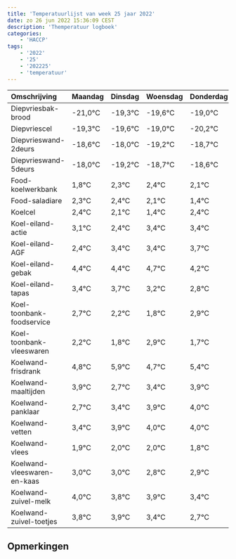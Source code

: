 ```yaml
---
title: 'Temperatuurlijst van week 25 jaar 2022'
date: zo 26 jun 2022 15:36:09 CEST
description: 'Themperatuur logboek'
categories:
    - 'HACCP'
tags:
    - '2022'
    - '25'
    - '202225'
    - 'temperatuur'
---
```

|Omschrijving|Maandag|Dinsdag|Woensdag|Donderdag|Vrijdag|Zaterdag|Zondag|
|:---|:---|:---|:---|:---|:---|:---|:---|
|Diepvriesbak-brood|-21,0°C|-19,3°C|-19,6°C|-19,0°C|-20,2°C|-19,7°C|-19,6°C|
|Diepvriescel|-19,3°C|-19,6°C|-19,0°C|-20,2°C|-19,7°C|-19,6°C|-19,9°C|
|Diepvrieswand-2deurs|-18,6°C|-18,0°C|-19,2°C|-18,7°C|-18,6°C|-18,9°C|-19,6°C|
|Diepvrieswand-5deurs|-18,0°C|-19,2°C|-18,7°C|-18,6°C|-18,9°C|-19,6°C|-18,6°C|
|Food-koelwerkbank|1,8°C|2,3°C|2,4°C|2,1°C|1,4°C|2,4°C|2,4°C|
|Food-saladiare|2,3°C|2,4°C|2,1°C|1,4°C|2,4°C|2,4°C|2,7°C|
|Koelcel|2,4°C|2,1°C|1,4°C|2,4°C|2,4°C|2,7°C|2,2°C|
|Koel-eiland-actie|3,1°C|2,4°C|3,4°C|3,4°C|3,7°C|3,2°C|2,8°C|
|Koel-eiland-AGF|2,4°C|3,4°C|3,4°C|3,7°C|3,2°C|2,8°C|3,9°C|
|Koel-eiland-gebak|4,4°C|4,4°C|4,7°C|4,2°C|3,8°C|4,9°C|3,7°C|
|Koel-eiland-tapas|3,4°C|3,7°C|3,2°C|2,8°C|3,9°C|2,7°C|3,4°C|
|Koel-toonbank-foodservice|2,7°C|2,2°C|1,8°C|2,9°C|1,7°C|2,4°C|2,9°C|
|Koel-toonbank-vleeswaren|2,2°C|1,8°C|2,9°C|1,7°C|2,4°C|2,9°C|3,0°C|
|Koelwand-frisdrank|4,8°C|5,9°C|4,7°C|5,4°C|5,9°C|6,0°C|6,0°C|
|Koelwand-maaltijden|3,9°C|2,7°C|3,4°C|3,9°C|4,0°C|4,0°C|3,8°C|
|Koelwand-panklaar|2,7°C|3,4°C|3,9°C|4,0°C|4,0°C|3,8°C|3,9°C|
|Koelwand-vetten|3,4°C|3,9°C|4,0°C|4,0°C|3,8°C|3,9°C|3,4°C|
|Koelwand-vlees|1,9°C|2,0°C|2,0°C|1,8°C|1,9°C|1,4°C|0,7°C|
|Koelwand-vleeswaren-en-kaas|3,0°C|3,0°C|2,8°C|2,9°C|2,4°C|1,7°C|2,9°C|
|Koelwand-zuivel-melk|4,0°C|3,8°C|3,9°C|3,4°C|2,7°C|3,9°C|2,8°C|
|Koelwand-zuivel-toetjes|3,8°C|3,9°C|3,4°C|2,7°C|3,9°C|2,8°C|3,6°C|

## Opmerkingen


